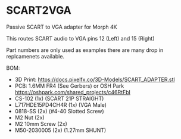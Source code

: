 # SCART2VGA
Passive SCART to VGA adapter for Morph 4K 

This routes SCART audio to VGA pins 12 (Left) and 15 (Right)

Part numbers are only used as examples there are many drop in replcamenets available.

BOM:

- 3D Print: https://docs.pixelfx.co/3D-Models/SCART_ADAPTER.stl
- PCB: 1.6MM FR4 (See Gerbers) or OSH Park https://oshpark.com/shared_projects/c46RtFbI
- CS-102 (1x) (SCART 21P STRAIGHT)
- L717HDE15PD4CH4R (1x) (VGA Male)
- 0818-SS (2x) (#4-40 Slotted Screw)
- M2 Nut (2x)
- M2 10mm Screw (2x)
- M50-2030005 (2x) (1.27mm SHUNT)
